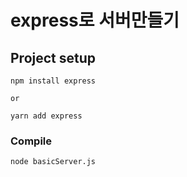 # express로 서버만들기

## Project setup

```
npm install express

or

yarn add express
```

### Compile

```
node basicServer.js